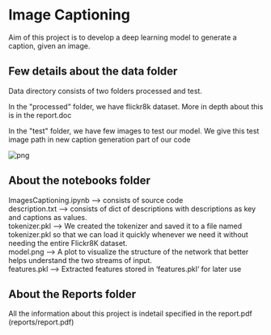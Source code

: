 Image Captioning
==============================

Aim of this project is to develop a deep learning model to generate a caption, given an image.

## Few details about the data folder

Data directory consists of two folders processed and test.

In the "processed" folder, we have flickr8k dataset. More in depth about this is in the report.doc

In the "test" folder, we have few  images to test our model. We give this test image path in new caption generation part of our code 

![png](reports/output.png)

## About the notebooks folder

ImagesCaptioning.ipynb --> consists of source code <br> 
description.txt --> consists of dict of descriptions with descriptions as key and captions as values. <br /> 
tokenizer.pkl --> We created the tokenizer and saved it to a file named tokenizer.pkl so that we can load it quickly whenever we need it without needing the entire Flickr8K dataset. <br /> 
model.png --> A plot to visualize the structure of the network that better helps understand the two streams of input. <br /> 
features.pkl -->  Extracted features stored in ‘features.pkl‘ for later use <br /> 

## About the Reports folder

All the information about this project is indetail specified in the report.pdf (reports/report.pdf)




